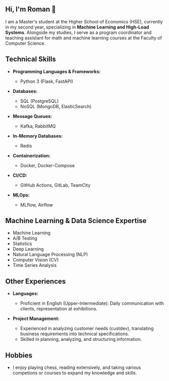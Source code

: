 ## Hi, I'm Roman 👋

I am a Master's student at the Higher School of Economics (HSE), currently in my second year, specializing in **Machine Learning and High-Load Systems**. Alongside my studies, I serve as a program coordinator and teaching assistant for math and machine learning courses at the Faculty of Computer Science.

## Technical Skills

- **Programming Languages & Frameworks:**
  - Python 3 (Flask, FastAPI)
  
- **Databases:**
  - SQL (PostgreSQL)
  - NoSQL (MongoDB, ElasticSearch)
  
- **Message Queues:**
  - Kafka, RabbitMQ
  
- **In-Memory Databases:**
  - Redis
  
- **Containerization:**
  - Docker, Docker-Compose
  
- **CI/CD:**
  - GitHub Actions, GitLab, TeamCity
  
- **MLOps:**
  - MLflow, Airflow

## Machine Learning & Data Science Expertise

- Machine Learning
- A/B Testing
- Statistics
- Deep Learning
- Natural Language Processing (NLP)
- Computer Vision (CV)
- Time Series Analysis

## Other Experiences

- **Languages:**
  - Proficient in English (Upper-Intermediate): Daily communication with clients, representation at exhibitions.
  
- **Project Management:**
  - Experienced in analyzing customer needs (custdev), translating business requirements into technical specifications.
  - Skilled in planning, analyzing, and structuring information.
  
## Hobbies

- I enjoy playing chess, reading extensively, and taking various competions or courses to expand my knowledge and skills.

